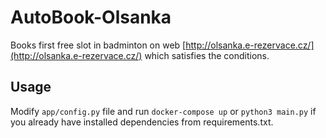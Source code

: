 # AutoBook-Olsanka
Books first free slot in badminton on web [http://olsanka.e-rezervace.cz/](http://olsanka.e-rezervace.cz/)
which satisfies the conditions.

## Usage

Modify `app/config.py` file and run `docker-compose up` or `python3 main.py` if you already have 
installed dependencies from requirements.txt.
